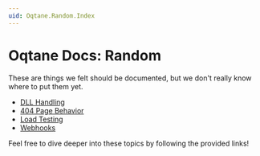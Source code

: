```yaml
---
uid: Oqtane.Random.Index
---
```


# Oqtane Docs: Random

These are things we felt should be documented, but we don't really know where to put them yet.

* [DLL Handling](./dll-handling.md)
* [404 Page Behavior](./404-page-behavior.md)
* [Load Testing](./load-testing.md)
* [Webhooks](./webhooks.md)

Feel free to dive deeper into these topics by following the provided links!
